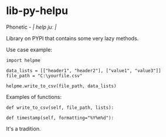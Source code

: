 # lib-py-helpu
Phonetic - *| help juː |*

Library on PYPI that contains some very lazy methods.

Use case example:
```
import helpme

data_lists = [["header1", "header2"], ["value1", "value3"]]
file_path = "C:\yourfile.csv"

helpme.write_to_csv(file_path, data_lists)
```

Examples of functions:
```
def write_to_csv(self, file_path, lists):

def timestamp(self, formatting="%Y%m%d"):
```



It's a tradition.
